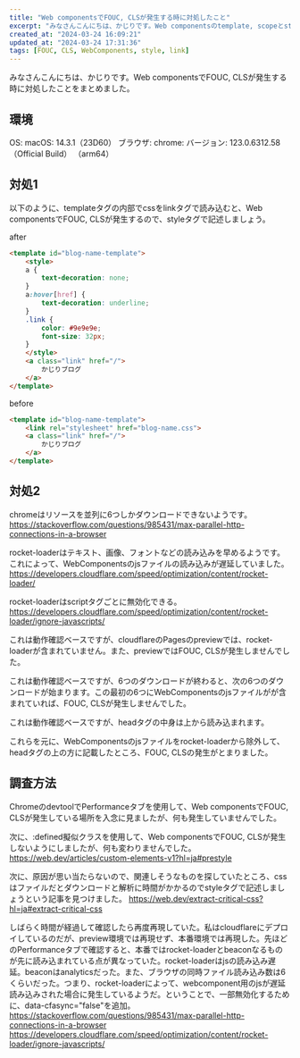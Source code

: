 ```yaml
---
title: "Web componentsでFOUC, CLSが発生する時に対処したこと"
excerpt: "みなさんこんにちは、かじりです。Web componentsのtemplate, scopeとstyleをlinkタグで設定したら、FOUCやCLSが発生した時に対処した話です。"
created_at: "2024-03-24 16:09:21"
updated_at: "2024-03-24 17:31:36"
tags: [FOUC, CLS, WebComponents, style, link]
---
```


みなさんこんにちは、かじりです。Web componentsでFOUC, CLSが発生する時に対処したことをまとめました。

## 環境

OS: macOS: 14.3.1（23D60）
ブラウザ: chrome: バージョン: 123.0.6312.58（Official Build） （arm64）

## 対処1

以下のように、templateタグの内部でcssをlinkタグで読み込むと、Web componentsでFOUC, CLSが発生するので、styleタグで記述しましょう。

after

```html
<template id="blog-name-template">
    <style>
    a {
        text-decoration: none;
    }
    a:hover[href] {
        text-decoration: underline;
    }
    .link {
        color: #9e9e9e;
        font-size: 32px;
    }
    </style>
    <a class="link" href="/">
        かじりブログ
    </a>
</template>
```

before

```html
<template id="blog-name-template">
    <link rel="stylesheet" href="blog-name.css">
    <a class="link" href="/">
        かじりブログ
    </a>
</template>
```

## 対処2

chromeはリソースを並列に6つしかダウンロードできないようです。 https://stackoverflow.com/questions/985431/max-parallel-http-connections-in-a-browser

rocket-loaderはテキスト、画像、フォントなどの読み込みを早めるようです。これによって、WebComponentsのjsファイルの読み込みが遅延していました。 https://developers.cloudflare.com/speed/optimization/content/rocket-loader/

rocket-loaderはscriptタグごとに無効化できる。 https://developers.cloudflare.com/speed/optimization/content/rocket-loader/ignore-javascripts/

これは動作確認ベースですが、cloudflareのPagesのpreviewでは、rocket-loaderが含まれていません。また、previewではFOUC, CLSが発生しませんでした。

これは動作確認ベースですが、6つのダウンロードが終わると、次の6つのダウンロードが始まります。この最初の6つにWebComponentsのjsファイルがが含まれていれば、FOUC, CLSが発生しませんでした。

これは動作確認ベースですが、headタグの中身は上から読み込まれます。

これらを元に、WebComponentsのjsファイルをrocket-loaderから除外して、headタグの上の方に記載したところ、FOUC, CLSの発生がとまりました。

## 調査方法

ChromeのdevtoolでPerformanceタブを使用して、Web componentsでFOUC, CLSが発生している場所を入念に見ましたが、何も発生していませんでした。

次に、:defined擬似クラスを使用して、Web componentsでFOUC, CLSが発生しないようにしましたが、何も変わりませんでした。 https://web.dev/articles/custom-elements-v1?hl=ja#prestyle

次に、原因が思い当たらないので、関連しそうなものを探していたところ、cssはファイルだとダウンロードと解析に時間がかかるのでstyleタグで記述しましょうという記事を見つけました。 https://web.dev/extract-critical-css?hl=ja#extract-critical-css

しばらく時間が経過して確認したら再度再現していた。私はcloudflareにデプロイしているのだが、preview環境では再現せず、本番環境では再現した。先ほどのPerformanceタブで確認すると、本番ではrocket-loaderとbeaconなるものが先に読み込まれている点が異なっていた。rocket-loaderはjsの読み込み遅延。beaconはanalyticsだった。また、ブラウザの同時ファイル読み込み数は6くらいだった。つまり、rocket-loaderによって、webcomponent用のjsが遅延読み込みされた場合に発生しているようだ。ということで、一部無効化するために、data-cfasync="false"を追加。 https://stackoverflow.com/questions/985431/max-parallel-http-connections-in-a-browser https://developers.cloudflare.com/speed/optimization/content/rocket-loader/ignore-javascripts/
